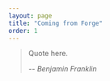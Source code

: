```yaml
---
layout: page
title: "Coming from Forge"
order: 1
---
```

> Quote here.
>
> -- <cite>Benjamin Franklin</cite>